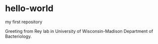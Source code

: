 # hello-world
my first repository

Greeting from Rey lab in University of Wisconsin-Madison Department of Bacteriology.

